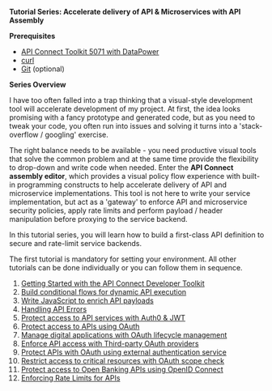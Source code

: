 **Tutorial Series: Accelerate delivery of API & Microservices with API Assembly**

**Prerequisites**

* [API Connect Toolkit 5071 with DataPower](https://www.ibm.com/support/knowledgecenter/SSMNED_5.0.0/com.ibm.apic.toolkit.doc/tapim_apic_test_with_dpdockergateway.html)
* [curl](https://curl.haxx.se)
* [Git](https://git-scm.com) (optional)

**Series Overview**

I have too often falled into a trap thinking that a visual-style development tool will accelerate development of my project. At first, the idea looks promising with a fancy prototype and generated code, but as you need to tweak your code, you often run into issues and solving it turns into a 'stack-overflow / googling' exercise. 

The right balance needs to be available - you need productive visual tools that solve the common problem and at the same time provide the flexibility to drop-down and write code when needed. Enter the **API Connect assembly editor**, which provides a visual policy flow experience with built-in programming constructs to help accelerate delivery of API and microservice implementations. This tool is not here to write your service implementation, but act as a 'gateway' to enforce API and microservice security policies, apply rate limits and perform payload / header manipulation before proxying to the service backend.

In this tutorial series, you will learn how to build a first-class API definition to secure and rate-limit service backends.

The first tutorial is mandatory for setting your environment. All other tutorials can be done individually or you can follow them in sequence.

<!-- TOC -->

1. [Getting Started with the API Connect Developer Toolkit](../master/getting-started/README.md)
2. [Build conditional flows for dynamic API execution](../master/conditional/README.md)
3. [Write JavaScript to enrich API payloads](../master/gatewayscript/README.md)
4. [Handling API Errors](../master/error-handling/README.md)
5. [Protect access to API services with Auth0 & JWT](../master/jwt/README.md)
6. [Protect access to APIs using OAuth](../master/oauth/README.md)
7. [Manage digital applications with OAuth lifecycle management](../master/oauth-token-mgmt/README.md)
8. [Enforce API access with Third-party OAuth providers](../master/oauth-third-party/README.md)
9. [Protect APIs with OAuth using external authentication service](../master/oauth-redirect/README.md)
10. [Restrict access to critical resources with OAuth scope check](../master/scope/README.md)
11. [Protect access to Open Banking APIs using OpenID Connect](../master/openbanking/README.md)
12. [Enforcing Rate Limits for APIs](../master/rate-limit/README.md)

<!--

13. [Packaging APIs for deployment on Bluemix](../master/bluemix/README.md)
-->